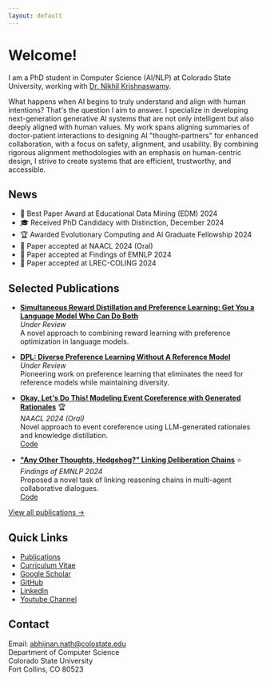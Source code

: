 ```yaml
---
layout: default
---
```

# Welcome!
I am a PhD student in Computer Science (AI/NLP) at Colorado State University, working with [Dr. Nikhil Krishnaswamy](https://www.nikhilkrishnaswamy.com/). 
 
What happens when AI begins to truly understand and align with human intentions? That's the question I aim to answer. I specialize in developing next-generation generative AI systems that are not only intelligent but also deeply aligned with human values. My work spans aligning summaries of doctor-patient interactions to designing AI "thought-partners" for enhanced collaboration, with a focus on safety, alignment, and usability. By combining rigorous alignment methodologies with an emphasis on human-centric design, I strive to create systems that are efficient, trustworthy, and accessible.

## News
- 🎉 Best Paper Award at Educational Data Mining (EDM) 2024
- 🎓 Received PhD Candidacy with Distinction, December 2024
- 🏆 Awarded Evolutionary Computing and AI Graduate Fellowship 2024
- 📝 Paper accepted at NAACL 2024 (Oral)
- 📝 Paper accepted at Findings of EMNLP 2024
- 📝 Paper accepted at LREC-COLING 2024


## Selected Publications

* **[Simultaneous Reward Distillation and Preference Learning: Get You a Language Model Who Can Do Both](https://arxiv.org/pdf/2410.08458)**  
  *Under Review*  
  A novel approach to combining reward learning with preference optimization in language models.

* **[DPL: Diverse Preference Learning Without A Reference Model](https://drive.google.com/file/d/1dFI_N0zgXF4YkawaIJqqoyEKn2IU9xEO/view?usp=sharing)**  
  *Under Review*  
  Pioneering work on preference learning that eliminates the need for reference models while maintaining diversity.

* **[Okay, Let's Do This! Modeling Event Coreference with Generated Rationales](https://arxiv.org/pdf/2404.03196.pdf)** 🏆  
  *NAACL 2024 (Oral)*  
  Novel approach to event coreference using LLM-generated rationales and knowledge distillation.  
  [Code](https://github.com/csu-signal/llama_cdcr)

* **["Any Other Thoughts, Hedgehog?" Linking Deliberation Chains](https://www.nikhilkrishnaswamy.com/assets/docs/pdfs/EMNLP-2024-Nath.pdf)** ⭐  
  *Findings of EMNLP 2024*  
  Proposed a novel task of linking reasoning chains in multi-agent collaborative dialogues.  
  [Code](https://github.com/csu-signal/ProbingDelibration)

[View all publications →](publications)


## Quick Links
- [Publications](publications.md)
- [Curriculum Vitae](Nath_CV_Jan2025.pdf)
- [Google Scholar](https://scholar.google.com/citations?user=J9FdsyYAAAAJ&hl=en)
- [GitHub](https://github.com/AbhijnanNath)
- [LinkedIn](https://linkedin.com/in/abhijnan-nath-737727169)
- [Youtube Channel](https://www.youtube.com/@avign5291)

## Contact
Email: abhijnan.nath@colostate.edu  
Department of Computer Science  
Colorado State University  
Fort Collins, CO 80523